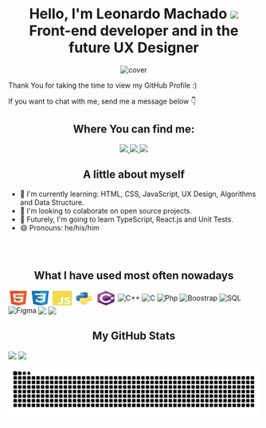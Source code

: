 <h1 align='center'>Hello, I'm Leonardo Machado <img src="https://user-images.githubusercontent.com/74615811/176965160-77dbc9b7-98bc-4c65-97ef-aee35f106fdb.gif" width = 50px> <br /> 
Front-end developer and in the future UX Designer</h1>

<div align="center">
<img width="321px" height="311px" src="https://user-images.githubusercontent.com/74615811/176965669-f019b26a-346a-463b-b278-b505dc12c92b.jpg" alt="cover" />
</div>

<p> Thank You for taking the time to view my GitHub Profile :) </p>

<p>
  If you want to chat with me, send me a message below 👇
</p>

<h2 align="center">Where You can find me:</h2>
<p align="center">
  
  <a href="https://www.linkedin.com/in/leonardomancilha/" target="_blank" alt="Linkedin">
    <img src="https://img.shields.io/badge/-LinkedIn-%230077B5?style=for-the-badge&logo=linkedin&logoColor=white" target="_blank"/>
  </a>
  
  <a href="https://mail.google.com/mail/u/0/?dispatcher_command=master_lookup#inbox" alt="Email">
    <img src="https://img.shields.io/badge/-Gmail-%23333?style=for-the-badge&logo=gmail&logoColor=white" target="_blank"/>
  </a>
  
  <a href="https://www.instagram.com/devleonardomachado/" target="_blank" alt="Instagram">
    <img src="https://img.shields.io/badge/-Instagram-%23E4405F?style=for-the-badge&logo=instagram&logoColor=white"/>
  </a>

</p>

<h2 align="center">A little about myself</h2>

- 🌱 I'm currently learning: HTML, CSS, JavaScript, UX Design, Algorithms and Data Structure. 
- 👯 I'm looking to colaborate on open source projects.
- 🔮 Futurely, I'm going to learn TypeScript, React.js and Unit Tests.
- 😄 Pronouns: he/his/him
##

<img src="https://i.pinimg.com/originals/a5/35/60/a53560c8088900e266880f779dacced7.gif" alt="">

<h2 align='center'> What I have used most often nowadays </h2>
<p>
<img align="center" alt="HTML" height="30" width="40" src="https://raw.githubusercontent.com/devicons/devicon/master/icons/html5/html5-original.svg">
<img align="center" alt="CSS" height="30" width="40" src="https://raw.githubusercontent.com/devicons/devicon/master/icons/css3/css3-original.svg">
<img align="center" alt="Js" height="30" width="40" src="https://raw.githubusercontent.com/devicons/devicon/master/icons/javascript/javascript-plain.svg">
<img align="center" alt="Python" height="30" width="40" src="https://raw.githubusercontent.com/devicons/devicon/master/icons/python/python-original.svg">
<img align="center" alt="Csharp" height="30" width="40" src="https://raw.githubusercontent.com/devicons/devicon/master/icons/csharp/csharp-original.svg">
<img align="center" alt="C++" height="30" width="30" src="https://cdn-icons-png.flaticon.com/512/6132/6132222.png">
<img align="center" alt="C" height="30" width="30" src="https://cdn-icons.flaticon.com/png/512/3665/premium/3665923.png?token=exp=1656716650~hmac=47156eca0d42373791a5beb2192b9d34">
<img align="center" alt="Php" height="30" width="40" src="https://cdn.jsdelivr.net/gh/devicons/devicon/icons/php/php-original.svg" />
<img align="center" alt="Boostrap" height="30" width="40" src="https://cdn.jsdelivr.net/gh/devicons/devicon/icons/bootstrap/bootstrap-original.svg" />
<img align="center" alt="SQL" height="30" width="40" src="https://cdn-icons.flaticon.com/png/512/4248/premium/4248443.png?token=exp=1656716912~hmac=287c0d30bf54f850cad24c162342929d" />
<img align="center" alt="Figma" height="30" width="40" src="https://cdn.jsdelivr.net/gh/devicons/devicon/icons/figma/figma-original.svg" />  
<img align='center' width ='40px' src='https://raw.githubusercontent.com/rahulbanerjee26/githubAboutMeGenerator/main/icons/photoshop.svg'>
<img align='center' width ='40px' src="https://cdn-icons.flaticon.com/png/512/3368/premium/3368896.png?token=exp=1656715784~hmac=c0f8664758e61a03bfec238d6b89118c">
</p>

<h2 align="center">My GitHub Stats</h2>
<img align="center" src="https://camo.githubusercontent.com/eed855d08c22e78614f731a31fc879413c27b71d529157fc181ee5daae827a3f/68747470733a2f2f6769746875622d726561646d652d73746174732e76657263656c2e6170702f6170693f757365726e616d653d616e7572616768617a72612673686f775f69636f6e733d7472756526686964653d636f6e74726962732c7072732663616368655f7365636f6e64733d3836343030267468656d653d636f6465535441434b72"  />
<img align="center" src="https://github-readme-stats.vercel.app/api/top-langs/?username=leonardomancilha&theme=codeSTACKr" />
  
![Snake animation](https://github.com/LeonardoMancilha/LeonardoMancilha/blob/output/github-contribution-grid-snake.svg)
